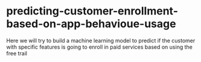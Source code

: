 # predicting-customer-enrollment-based-on-app-behavioue-usage
Here we will try to build a machine learning model to predict if the customer with specific features is going to enroll in paid services based on using the free trail
